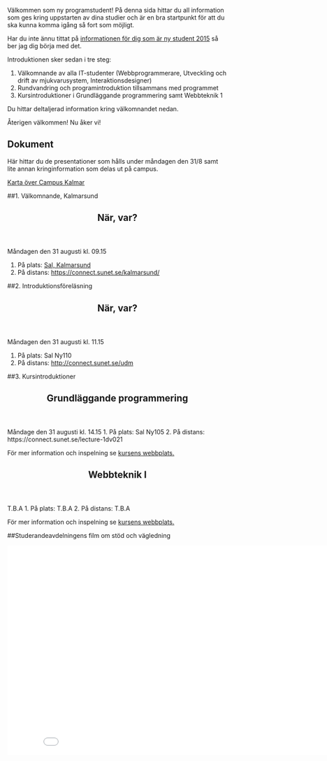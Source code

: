 Välkommen som ny programstudent! På denna sida hittar du all information som ges kring uppstarten av dina studier och är en bra startpunkt för att du ska kunna komma igång så fort som möjligt.

Har du inte ännu tittat på [informationen för dig som är ny student 2015](//coursepress.lnu.se/program/utveckling-och-drift-av-mjukvarusystem/ny2015/) så ber jag dig börja med det.

Introduktionen sker sedan i tre steg:

1. Välkomnande av alla IT-studenter (Webbprogrammerare, Utveckling och drift av mjukvarusystem, Interaktionsdesigner)
2. Rundvandring och programintroduktion tillsammans med programmet
3. Kursintroduktioner i Grundläggande programmering samt Webbteknik 1

Du hittar deltaljerad information kring välkomnandet nedan. 

Återigen välkommen! Nu åker vi!

<h2>Dokument</h2>
Här hittar du de presentationer som hålls under måndagen den 31/8 samt lite annan kringinformation som delas ut på campus.

[Karta över Campus Kalmar](http://orion.lnu.se/pub/education/programme/webbprogrammerare/student/introduktion/2012/Karta%20%C3%B6ver%20LNU,%20campus%20Kalmar.pdf)

##1. Välkomnande, Kalmarsund
<article class="message-box table-cell schedule">
  <header class="message-box-header">
      <h2><span>När, var?</span></h2>
  </header>
  <div class="message-box-content">
  Måndagen den 31 augusti kl. 09.15 <br />

1. På plats: <a href="http://www.hitta.se/LargeMap.aspx?z=1&amp;mp=%3Cpts%3E%3Cpt%20x%3D%221533942%22%20y%3D%226283593%22%20i%3D%22http%3A//www.hitta.se/images/point.png%22%3E%3Ct%3EFri%20parkering%3C/t%3E%3C/pt%3E%3Cpt%20x%3D%221533904%22%20y%3D%226283716%22%20i%3D%22http%3A//www.hitta.se/images/point.png%22%3E%3Ct%3EFri%20parkering%3C/t%3E%3C/pt%3E%3Cpt%20x%3D%221533815%22%20y%3D%226283590%22%20i%3D%22http%3A//www.hitta.se/images/point.png%22%3E%3Ct%3EHuvudentr%E9%2C%20Kalmar%20Nyckel%3C/t%3E%3C/pt%3E%3Cpt%20x%3D%221533769%22%20y%3D%226283604%22%20i%3D%22http%3A//www.hitta.se/images/point.png%22%3E%3Ct%3ESal%3A%20Kalmarsund%3C/t%3E%3C/pt%3E%3C/pts%3E">Sal, Kalmarsund</a><br />
2. På distans: <a href="https://connect.sunet.se/kalmarsund/">https://connect.sunet.se/kalmarsund/</a>
</div>
</article>

##2. Introduktionsföreläsning
<article class="message-box table-cell schedule">
            <header class="message-box-header">
                <h2><span>När, var?</span></h2>
            </header>
            <div class="message-box-content">Måndagen den 31 augusti kl. 11.15

1. På plats: Sal Ny110
2. På distans: http://connect.sunet.se/udm
</div>
</article>

##3. Kursintroduktioner
<article class="message-box table-cell schedule">
            <header class="message-box-header">
                <h2><span>Grundläggande programmering</span></h2>
            </header>
            <div class="message-box-content">Måndage den 31 augusti kl. 14.15
1. På plats: Sal Ny105
2. På distans: https://connect.sunet.se/lecture-1dv021

För mer information och inspelning se [kursens webbplats.](https://coursepress.lnu.se/kurs/grundlaggande-programmering)
</div>
</article>

<article class="message-box table-cell schedule">
            <header class="message-box-header">
                <h2><span>Webbteknik I</span></h2>
            </header>
            <div class="message-box-content">
T.B.A
1. På plats: T.B.A
2. På distans: T.B.A

För mer information och inspelning se [kursens webbplats.](http://medieteknik.lnu.se/1me321/)
</div>
</article>

##Studerandeavdelningens film om stöd och vägledning
<iframe src="//www.youtube.com/embed/REKCWTh2xmY?rel=0" frameborder="0" width="853" height="480"></iframe>
